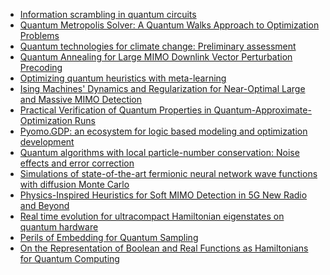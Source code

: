 - [Information scrambling in quantum circuits](https://www.science.org/doi/abs/10.1126/science.abg5029)
- [Quantum Metropolis Solver:
A Quantum Walks Approach to Optimization Problems](https://arxiv.org/pdf/2207.06462.pdf)
- [Quantum technologies for climate change: Preliminary assessment](https://arxiv.org/pdf/2107.05362.pdf)
- [Quantum Annealing for Large MIMO Downlink Vector Perturbation Precoding](https://ieeexplore.ieee.org/abstract/document/9500557)
- [Optimizing quantum heuristics with meta-learning](https://link.springer.com/article/10.1007/s42484-020-00022-w)
- [Ising Machines' Dynamics and Regularization for Near-Optimal Large and Massive MIMO Detection](https://arxiv.org/pdf/2105.10535.pdf)
- [Practical Verification of Quantum Properties in Quantum-Approximate-Optimization Runs](https://journals.aps.org/prapplied/abstract/10.1103/PhysRevApplied.17.024026)
- [Pyomo.GDP: an ecosystem for logic based modeling and optimization development](https://link.springer.com/article/10.1007/s11081-021-09601-7)
- [Quantum algorithms with local particle-number conservation: Noise effects and error correction](https://journals.aps.org/pra/abstract/10.1103/PhysRevA.103.042412)
- [Simulations of state-of-the-art fermionic neural network wave functions with diffusion Monte Carlo](https://arxiv.org/pdf/2103.12570.pdf)
- [Physics-Inspired Heuristics for Soft MIMO Detection in 5G New Radio and Beyond](https://arxiv.org/pdf/2103.10561.pdf)
- [Real time evolution for ultracompact Hamiltonian eigenstates on quantum hardware](https://arxiv.org/pdf/2103.08563.pdf)
- [Perils of Embedding for Quantum Sampling](https://arxiv.org/pdf/2103.07036.pdf)
- [On the Representation of Boolean and Real Functions as Hamiltonians for Quantum Computing](https://dl.acm.org/doi/abs/10.1145/3478519)
